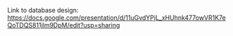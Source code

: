 Link to database design: https://docs.google.com/presentation/d/11uGvdYPjL_xHUhnk477owVR1K7eQoTDQS811jlm9DpM/edit?usp=sharing
